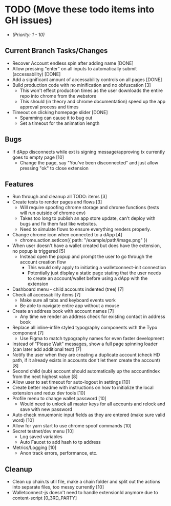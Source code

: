 # TODO (Move these todo items into GH issues)
* _(Priority: 1 - 10)_

## Current Branch Tasks/Changes
* Recover Account endless spin after adding name [DONE]
* Allow pressing "enter" on all inputs to automatically submit (accessability) [DONE]
* Add a significant amount of accessability controls on all pages [DONE]
* Build production code with no minification and no obfuscation [3]
  - This won't effect production times as the user downloads the entire repo into chrome from the webstore
  - This should (in theory and chrome documentation) speed up the app approval process and times
* Timeout on clicking homepage slider [DONE]
  - Spamming can cause it to bug out
  - Set a timeout for the animation length

## Bugs
* If dApp disconnects while ext is signing message/approving tx currently goes to empty page [10]
  - Change the page, say "You've been disconnected" and just allow pressing "ok" to close extension

## Features
* Run through and cleanup all TODO: items [3]
* Create tests to render pages and flows [3]
  - Will require spoofing chrome storage and chrome functions (tests will run outside of chrome env)
  - Takes too long to publish an app store update, can't deploy with bugs and fix them fast like websites.
  - Need to simulate flows to ensure everything renders properly.
* Change chrome icon when connected to a dApp [4]
  - chrome.action.setIcon({ path: "/example/path/image.png" })
* When user doesn't have a wallet created but does have the extension, no popup is triggered [5]
  - Instead open the popup and prompt the user to go through the account creation flow
    - This would only apply to initiating a walletconnect-init connection
    - Potentially just display a static page stating that the user needs to create an account/wallet before using a dApp with the extension
* Dashboard menu - child accounts indented (tree) [7]
* Check all accessability items [7]
  - Make sure all tabs and keyboard events work
  - Be able to navigate entire app without a mouse
* Create an address book with account names [7]
  - Any time we render an address check for existing contact in address book
* Replace all inline-infile styled typography components with the Typo component [7]
  - Use Figma to match typography names for even faster development
* Instead of "Please Wait" messages, show a full page spinning loader (can later add additional text) [7]
* Notify the user when they are creating a duplicate account (check HD path, if it already exists in accounts don't let them create the account) [8]
* Second child (sub) account should automatically up the accountIndex from the next highest value [8]
* Allow user to set timeout for auto-logout in settings [10]
* Create better readme with instructions on how to initialize the local extension and redux dev tools [10]
* Profile menu to change wallet password [10]
  - Would need to unlock all master keys for all accounts and relock and save with new password
* Auto check mnuemonic input fields as they are entered (make sure valid word) [10]
* Allow for yarn start to use chrome spoof commands [10]
* Secret testnet/dev menu [10]
  - Log saved variables
  - Auto Faucet to add hash to tp address
* Metrics/Logging [10]
  - Anon track errors, performance, etc.

## Cleanup
* Clean up chain.ts util file, make a chain folder and split out the actions into separate files, too messy currently [10]
* Walletconnect-js doesn't need to handle extensionId anymore due to content-script [0_3RD_PARTY]
